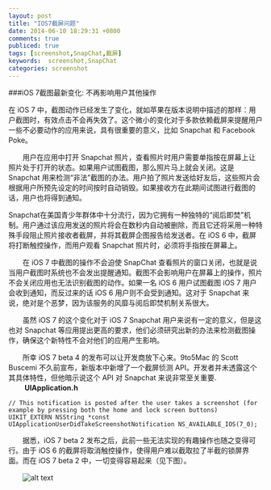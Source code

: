 ```yaml
---
layout: post
title: "IOS7截屏问题"
date: 2014-06-10 18:29:31 +0800
comments: true
publiced: true
tags: [screenshot,SnapChat,截屏]
keywords:  screenshot,SnapChat
categories: screenshot
---
```

###iOS 7截图最新变化: 不再影响用户其他操作

   在 iOS 7 中，截图动作已经发生了变化，就如苹果在版本说明中描述的那样：用户截图时，有效点击不会再失效了。这个微小的变化对于多款依赖截屏来提醒用户一些不必要动作的应用来说，具有很重要的意义，比如 Snapchat 和 Facebook Poke。
<!-- More -->
　　用户在应用中打开 Snapchat 照片，查看照片时用户需要单指按在屏幕上让照片处于打开的状态。如果用户试图截图，那么照片马上就会关闭。这是 Snapchat 用来检测“非法”截图的办法。用户拍了照片发送给好友后，这些照片会根据用户所预先设定的时间按时自动销毁。如果接收方在此期间试图进行截图的话，用户也将得到通知。

   Snapchat在美国青少年群体中十分流行，因为它拥有一种独特的“阅后即焚”机制。用户通过该应用发送的照片将会在数秒内自动被删除，而且它还将采用一种特殊手段阻止照片接收者截屏，并将其截屏企图报告给发送者。在 iOS 6 中，截屏将打断触控操作，而用户观看 Snapchat 照片时，必须将手指按在屏幕上。

　　在 iOS 7 中截图的操作不会迫使 SnapChat 查看照片的窗口关闭，也就是说当用户截图时系统也不会发出提醒通知。截图不会影响用户在屏幕上的操作，照片不会关闭应用也无法识别截图的动作。如果一名 iOS 6 用户试图截图 iOS 7 用户会收到通知，而反过来的话 iOS 6 用户则不会受到通知。这对于 Snapchat 来说，绝对是个恶梦，因为该服务的风靡与阅后即焚机制关系很大。

　　虽然 iOS 7 的这个变化对于 iOS 7 Snapchat 用户来说有一定的意义，但是这也对 Snapchat 等应用提出更高的要求，他们必须研究出新的办法来检测截图操作，确保这个新特性不会对他们的应用产生影响。


　　所幸 iOS 7 beta 4 的发布可以让开发商放下心来。9to5Mac 的 Scott Buscemi 不久前宣布，新版本中新增了一个截屏侦测 API。开发者并未透露这个其具体特性，但他暗示说这个 API 对 Snapchat 来说非常至关重要.  
　　
**UIApplication.h**

	// This notification is posted after the user takes a screenshot (for example by pressing both the home and lock screen buttons)
	UIKIT_EXTERN NSString *const UIApplicationUserDidTakeScreenshotNotification NS_AVAILABLE_IOS(7_0);

　　据悉，iOS 7 beta 2 发布之后，此前一些无法实现的有趣操作也随之变得可行。由于 iOS 6 的截屏将取消触控操作，使得用户难以截取拉了半截的锁屏界面。而在 iOS 7 beta 2 中，一切变得容易起来（见下图）。  

　　![alt text](http://resource.feng.com/resource/h027/h71/img201307301647042.jpg "Snapchat福音 iOS 7 beta 4恢复截屏侦测")

